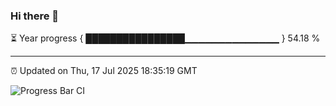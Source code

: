 ### Hi there 👋

⏳ Year progress { ████████████████▁▁▁▁▁▁▁▁▁▁▁▁▁▁ } 54.18 %

---

⏰ Updated on Thu, 17 Jul 2025 18:35:19 GMT

![Progress Bar CI](https://github.com/liununu/liununu/workflows/Progress%20Bar%20CI/badge.svg)
